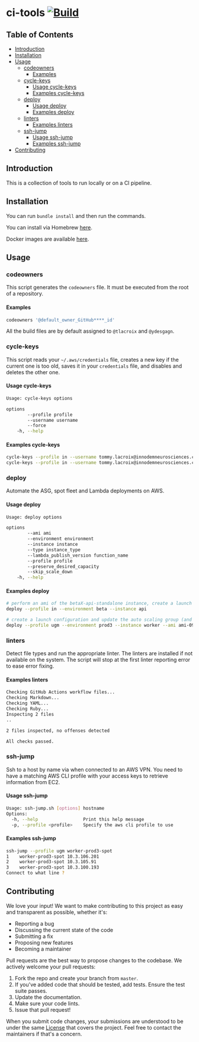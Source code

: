 # ci-tools [![Build](https://github.com/Cloud-Officer/ci-tools/actions/workflows/build.yml/badge.svg)](https://github.com/Cloud-Officer/ci-tools/actions/workflows/build.yml)

## Table of Contents

* [Introduction](#introduction)
* [Installation](#installation)
* [Usage](#usage)
  * [codeowners](#codeowners)
    * [Examples](#examples)
  * [cycle-keys](#cycle-keys)
    * [Usage cycle-keys](#usage-cycle-keys)
    * [Examples cycle-keys](#examples-cycle-keys)
  * [deploy](#deploy)
    * [Usage deploy](#usage-deploy)
    * [Examples deploy](#examples-deploy)
  * [linters](#linters)
    * [Examples linters](#examples-linters)
  * [ssh-jump](#ssh-jump)
    * [Usage ssh-jump](#usage-ssh-jump)
    * [Examples ssh-jump](#examples-ssh-jump)
* [Contributing](#contributing)

## Introduction

This is a collection of tools to run locally or on a CI pipeline.

## Installation

You can run `bundle install` and then run the commands.

You can install via Homebrew [here](https://github.com/Cloud-Officer/homebrew-ci).

Docker images are available [here](https://hub.docker.com/r/ydesgagne/ci-tools).

## Usage

### codeowners

This script generates the `codeowners` file. It must be executed from the root of a repository.

#### Examples

```bash
codeowners '@default_owner_GitHub****_id'
```

All the build files are by default assigned to `@tlacroix` and `@ydesgagn`.

### cycle-keys

This script reads your `~/.aws/credentials` file, creates a new key if the current one is too old, saves it in
your `credentials` file, and disables and deletes the other one.

#### Usage cycle-keys

```bash
Usage: cycle-keys options

options
        --profile profile
        --username username
        --force
    -h, --help
```

#### Examples cycle-keys

```bash
cycle-keys --profile in --username tommy.lacroix@innodemneurosciences.com
cycle-keys --profile in --username tommy.lacroix@innodemneurosciences.com --force
```

### deploy

Automate the ASG, spot fleet and Lambda deployments on AWS.

#### Usage deploy

```bash
Usage: deploy options

options
        --ami ami
        --environment environment
        --instance instance
        --type instance_type
        --lambda_publish_version function_name
        --profile profile
        --preserve_desired_capacity
        --skip_scale_down
    -h, --help
```

#### Examples deploy

```bash
# perform an ami of the betaX-api-standalone instance, create a launch config and update the auto scaling group
deploy --profile in --environment beta --instance api

# create a launch configuration and update the auto scaling group (and spot fleet if existing) from the provided AMI id
deploy --profile ugm --environment prod3 --instance worker --ami ami-09d6e0e85d7fba11d
```

### linters

Detect file types and run the appropriate linter. The linters are installed if not available on the system. The script will stop at the first linter reporting error to ease error fixing.

#### Examples linters

```bash
Checking GitHub Actions workflow files...
Checking Markdown...
Checking YAML...
Checking Ruby...
Inspecting 2 files
..

2 files inspected, no offenses detected

All checks passed.
```

### ssh-jump

Ssh to a host by name via when connected to an AWS VPN. You need to have a matching AWS CLI profile with your access keys to retrieve information from EC2.

#### Usage ssh-jump

```bash
Usage: ssh-jump.sh [options] hostname
Options:
  -h, --help                 Print this help message
  -p, --profile <profile>    Specify the aws cli profile to use
```

#### Examples ssh-jump

```bash
ssh-jump --profile ugm worker-prod3-spot                                              ✔  10:28:30  
1    worker-prod3-spot 10.3.106.201
2    worker-prod3-spot 10.3.105.91
3    worker-prod3-spot 10.3.100.193
Connect to what line ? 
```

## Contributing

We love your input! We want to make contributing to this project as easy and transparent as possible, whether it's:

* Reporting a bug
* Discussing the current state of the code
* Submitting a fix
* Proposing new features
* Becoming a maintainer

Pull requests are the best way to propose changes to the codebase. We actively welcome your pull requests:

1. Fork the repo and create your branch from `master`.
2. If you've added code that should be tested, add tests. Ensure the test suite passes.
3. Update the documentation.
4. Make sure your code lints.
5. Issue that pull request!

When you submit code changes, your submissions are understood to be under the same [License](license) that covers the
project. Feel free to contact the maintainers if that's a concern.
